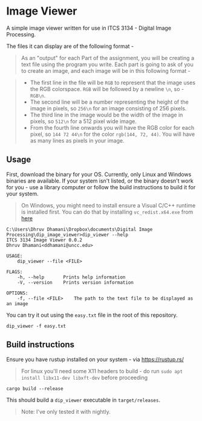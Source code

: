 # Image Viewer

A simple image viewer written for use in ITCS 3134 - Digital Image Processing.

The files it can display are of the following format -

> As an "output" for each Part of the assignment, you will be creating a text file using the program you write. Each part is going to ask of you to create an image, and each image will be in this following format -

> - The first line in the file will be `RGB` to represent that the image uses the RGB colorspace. `RGB` will be followed by a newline `\n`, so - `RGB\n`.
> - The second line will be a number representing the height of the image in pixels, so `256\n` for an image consisting of 256 pixels.
> - The third line in the image would be the width of the image in pixels, so `512\n` for a 512 pixel wide image.
> - From the fourth line onwards you will have the RGB color for each pixel, so `144 72 44\n` for the color `rgb(144, 72, 44)`. You will have as many lines as pixels in your image.

## Usage

First, download the binary for your OS. Currently, only Linux and Windows binaries are available. If your system isn't listed, or the binary doesn't work for you - use a library computer or follow the build instructions to build it for your system.

> On Windows, you might need to install ensure a Visual C/C++ runtime is installed first. You can do that by installing `vc_redist.x64.exe` from [here](https://support.microsoft.com/en-us/help/2977003/the-latest-supported-visual-c-downloads)

```$xslt
C:\Users\Dhruv Dhamani\Dropbox\documents\Digital Image Processing\dip_image_viewer>dip_viewer --help
ITCS 3134 Image Viewer 0.0.2
Dhruv Dhamani<ddhamani@uncc.edu>

USAGE:
    dip_viewer --file <FILE>

FLAGS:
    -h, --help       Prints help information
    -V, --version    Prints version information

OPTIONS:
    -f, --file <FILE>    The path to the text file to be displayed as an image
```

You can try it out using the `easy.txt` file in the root of this repository.

```$xslt
dip_viewer -f easy.txt
```

## Build instructions

Ensure you have rustup installed on your system - via https://rustup.rs/

> For linux you'll need some X11 headers to build - do run `sudo apt install libx11-dev libxft-dev` before proceeding

```$xslt
cargo build --release
```

This should build a `dip_viewer` executable in `target/releases`.

> Note: I've only tested it with nightly.
